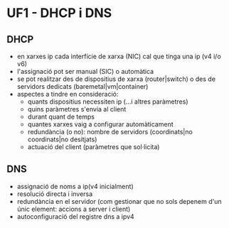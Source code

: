 # UF1 - DHCP i DNS
## DHCP
- en xarxes ip cada interfície de xarxa (NIC) cal que tinga una ip (v4 i/o v6)
- l'assignació pot ser manual (SIC) o automàtica
- se pot realitzar des de dispositius de xarxa (router|switch) o des de servidors dedicats (baremetal|vm|container)
- aspectes a tindre en consideració:
  - quants dispositius necessiten ip (...i altres paràmetres)
  - quins paràmetres s'envia al client
  - durant quant de temps
  - quantes xarxes vaig a configurar automàticament
  - redundància (o no): nombre de servidors (coordinats|no coordinats|no desitjats)
  - actuació del client (paràmetres que sol·licita)
  
## DNS
- assignació de noms  a ip(v4 inicialment)
- resolució directa i inversa
- redundància en el servidor (com gestionar que no sols depenem d'un únic element: accions a server i client)
- autoconfiguració del registre dns a ipv4
